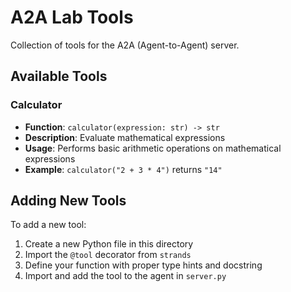# A2A Lab Tools

Collection of tools for the A2A (Agent-to-Agent) server.

## Available Tools

### Calculator
- **Function**: `calculator(expression: str) -> str`
- **Description**: Evaluate mathematical expressions
- **Usage**: Performs basic arithmetic operations on mathematical expressions
- **Example**: `calculator("2 + 3 * 4")` returns `"14"`

## Adding New Tools

To add a new tool:

1. Create a new Python file in this directory
2. Import the `@tool` decorator from `strands`
3. Define your function with proper type hints and docstring
4. Import and add the tool to the agent in `server.py`